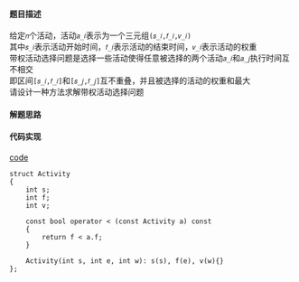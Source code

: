 #### 题目描述
给定`𝑛`个活动，活动`𝑎_𝑖`表示为一个三元组`(𝑠_𝑖,𝑓_𝑖,𝑣_𝑖)`  
其中`𝑠_𝑖`表示活动开始时间，`𝑓_𝑖`表示活动的结束时间，`𝑣_𝑖`表示活动的权重  
带权活动选择问题是选择一些活动使得任意被选择的两个活动`𝑎_𝑖`和`𝑎_𝑗`执行时间互不相交  
即区间`[𝑠_𝑖,𝑓_𝑖]`和`[𝑠_𝑗,𝑓_𝑗]`互不重叠，并且被选择的活动的权重和最大  
请设计一种方法求解带权活动选择问题

#### 解题思路
<!-- 对所有活动按结束时间进行排序  
设`dp(i)`表示活动`a_1`到`a_i`所选活动的最优解  
此时分为两种情况选活动`a_i`和不选活动`a_i`   
`dp(i) = max{dp(i-1), dp(k) + v_i} ，  0 < k < i `   
`a_k`为距离`a_i`最近且与其不相交的活动  
 -->
#### 代码实现

[code](/DynamicPrograming/weighted_activity.cpp)
```
struct Activity
{
	int s;
	int f;
	int v;

	const bool operator < (const Activity a) const
	{
		return f < a.f;
	}

	Activity(int s, int e, int w): s(s), f(e), v(w){}
};
```
```

```

